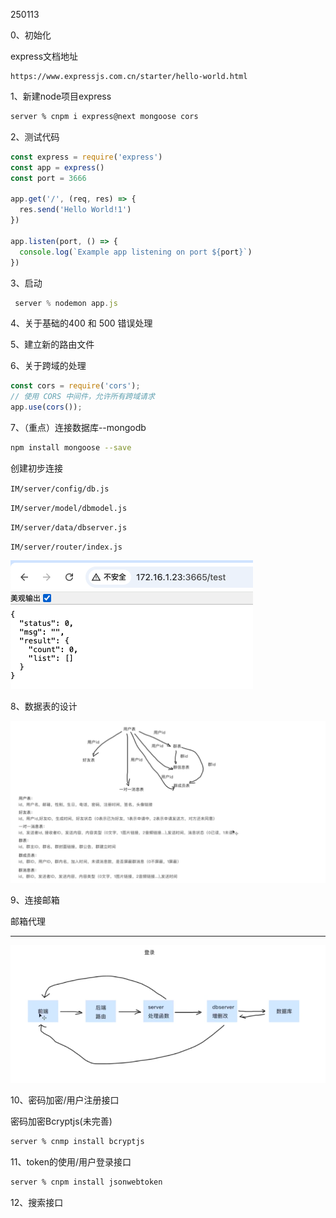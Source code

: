 250113

0、初始化

express文档地址

```
https://www.expressjs.com.cn/starter/hello-world.html
```



1、新建node项目express

```bash
server % cnpm i express@next mongoose cors
```



2、测试代码

```js
const express = require('express')
const app = express()
const port = 3666

app.get('/', (req, res) => {
  res.send('Hello World!1')
})

app.listen(port, () => {
  console.log(`Example app listening on port ${port}`)
})
```

3、启动
```js
 server % nodemon app.js
```

4、关于基础的400 和 500 错误处理

5、建立新的路由文件

6、关于跨域的处理
```js
const cors = require('cors');
// 使用 CORS 中间件，允许所有跨域请求
app.use(cors());
```


7、（重点）连接数据库--mongodb
```bash 
npm install mongoose --save
```



创建初步连接

`IM/server/config/db.js`

`IM/server/model/dbmodel.js`

`IM/server/data/dbserver.js`

`IM/server/router/index.js`

<img src="./assets/image-20250114105253446.png" alt="image-20250114105253446" style="zoom:50%;" />


8、数据表的设计

![image-20250114102646978](./assets/image-20250114102646978.png)



9、连接邮箱

邮箱代理



---

![image-20250116142102580](./assets/image-20250116142102580.png)

10、密码加密/用户注册接口

密码加密Bcryptjs(未完善)

```bash
server % cnmp install bcryptjs
```

11、token的使用/用户登录接口

```bash
server % cnpm install jsonwebtoken
```

12、搜索接口
